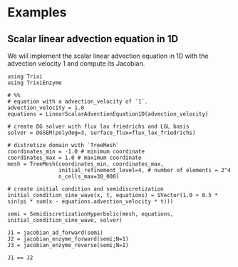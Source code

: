 # Examples

## Scalar linear advection equation in 1D
We will implement the scalar linear advection equation in 1D with the advection velocity 1 and compute its Jacobian.
```
using Trixi
using TrixiEnzyme

# %%
# equation with a advection_velocity of `1`.
advection_velocity = 1.0
equations = LinearScalarAdvectionEquation1D(advection_velocity)

# create DG solver with flux lax friedrichs and LGL basis
solver = DGSEM(polydeg=3, surface_flux=flux_lax_friedrichs)

# distretize domain with `TreeMesh`
coordinates_min = -1.0 # minimum coordinate
coordinates_max = 1.0 # maximum coordinate
mesh = TreeMesh(coordinates_min, coordinates_max,
                initial_refinement_level=4, # number of elements = 2^4
                n_cells_max=30_000)

# create initial condition and semidiscretization
initial_condition_sine_wave(x, t, equations) = SVector(1.0 + 0.5 * sin(pi * sum(x - equations.advection_velocity * t)))

semi = SemidiscretizationHyperbolic(mesh, equations, initial_condition_sine_wave, solver)

J1 = jacobian_ad_forward(semi)
J2 = jacobian_enzyme_forward(semi;N=1)
J3 = jacobian_enzyme_reverse(semi;N=1)

J1 == J2
```
